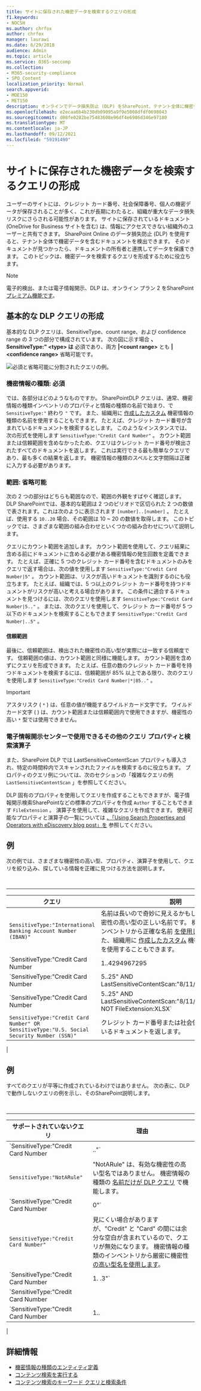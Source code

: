 ```yaml
---
title: サイトに保存された機密データを検索するクエリの形成
f1.keywords:
- NOCSH
ms.author: chrfox
author: chrfox
manager: laurawi
ms.date: 6/29/2018
audience: Admin
ms.topic: article
ms.service: O365-seccomp
ms.collection:
- M365-security-compliance
- SPO_Content
localization_priority: Normal
search.appverid:
- MOE150
- MET150
description: オンラインでデータ損失防止 (DLP) をSharePoint、テナント全体に機密データを含むドキュメントを検出します。
ms.openlocfilehash: e2ecaa6b4b230db09095a9f9e5008dfdf0698043
ms.sourcegitcommit: d08fe0282be75483608e96df4e6986d346e97180
ms.translationtype: MT
ms.contentlocale: ja-JP
ms.lasthandoff: 09/12/2021
ms.locfileid: "59191490"
---
```

# <a name="form-a-query-to-find-sensitive-data-stored-on-sites"></a>サイトに保存された機密データを検索するクエリの形成

ユーザーのサイトには、クレジット カード番号、社会保障番号、個人の機密データが保存されることが多く、これが長期にわたると、組織が重大なデータ損失リスクにさらされる可能性があります。 サイトに保存されているドキュメント (OneDrive for Business サイトを含む) は、情報にアクセスできない組織外のユーザーと共有できます。 SharePoint Online のデータ損失防止 (DLP) を使用すると、テナント全体で機密データを含むドキュメントを検出できます。 そのドキュメントが見つかったら、ドキュメントの所有者と連携してデータを保護できます。 このトピックは、機密データを検索するクエリを形成するために役立ちます。

> [!NOTE]
> 電子的検出、または電子情報開示、DLP は、オンライン プラン 2 をSharePoint[プレミアム機能です](https://go.microsoft.com/fwlink/?LinkId=510080)。

## <a name="forming-a-basic-dlp-query"></a>基本的な DLP クエリの形成

基本的な DLP クエリは、SensitiveType、count range、および confidence range の 3 つの部分で構成されています。 次の図に示す場合 **、SensitiveType:" \<type\> は** 必須であり、両方 **|\<count range\>** とも **|\<confidence range\>** 省略可能です。

![必須と省略可能に分割されたクエリの例。](../media/DLP-query-example-text.png)

### <a name="sensitive-type---required"></a>機密情報の種類: 必須

では、各部分はどのようなものですか。 SharePointDLP クエリは、通常、機密情報の種類インベントリのプロパティと情報の種類の名前で始まり、で `SensitiveType:"` 終わり[](/Exchange/what-the-sensitive-information-types-in-exchange-look-for-exchange-2013-help) `"` です。 また、組織用に [作成したカスタム](create-a-custom-sensitive-information-type.md) 機密情報の種類の名前を使用することもできます。 たとえば、クレジット カード番号が含まれているドキュメントを検索するとします。 このようなインスタンスでは、次の形式を使用します  `SensitiveType:"Credit Card Number"` 。 カウント範囲または信頼範囲を含めなかったため、クエリはクレジット カード番号が検出されたすべてのドキュメントを返します。 これは実行できる最も簡単なクエリであり、最も多くの結果を返します。 機密情報の種類のスペルと文字間隔は正確に入力する必要があります。

### <a name="ranges---optional"></a>範囲: 省略可能

次の 2 つの部分はどちらも範囲なので、範囲の外観をすばやく確認します。 DLP SharePointでは、基本的な範囲は 2 つのピリオドで区切られた 2 つの数値で表されます。これは次のように表示されます `[number]..[number]` 。 たとえば、使用する  `10..20` 場合、その範囲は 10 ~ 20 の数値を取得します。 このトピックでは、さまざまな範囲の組み合わせといくつかの組み合わせについて説明します。

クエリにカウント範囲を追加します。 カウント範囲を使用して、クエリ結果に含める前にドキュメントに含める必要がある機密情報の発生回数を定義できます。 たとえば、正確に 5 つのクレジット カード番号を含むドキュメントのみをクエリで返す場合は、次の値を使用します  `SensitiveType:"Credit Card Number|5"` 。 カウント範囲は、リスクが高いドキュメントを識別するのにも役立ちます。 たとえば、組織では、5 つ以上のクレジット カード番号を持つドキュメントがリスクが高いと考える場合があります。 この条件に適合するドキュメントを見つけるには、次のクエリを使用します  `SensitiveType:"Credit Card Number|5.."` 。 または、次のクエリを使用して、クレジット カード番号が 5 つ以下のドキュメントを検索することもできます  `SensitiveType:"Credit Card Number|..5"` 。

#### <a name="confidence-range"></a>信頼範囲

最後に、信頼範囲は、検出された機密性の高い型が実際には一致する信頼度です。 信頼範囲の値は、カウント範囲と同様に機能します。 カウント範囲を含めずにクエリを形成できます。 たとえば、任意の数のクレジット カード番号を持つドキュメントを検索するには、信頼範囲が 85% 以上である限り、次のクエリを使用します  `SensitiveType:"Credit Card Number|*|85.."` 。

> [!IMPORTANT]
> アスタリスク ( `*` ) は、任意の値が機能するワイルドカード文字です。 ワイルドカード文字 ( ) は、カウント範囲または信頼範囲内で使用できますが、機密性の高い `*` 型では使用できません。

### <a name="additional-query-properties-and-search-operators-available-in-the-ediscovery-center"></a>電子情報開示センターで使用できるその他のクエリ プロパティと検索演算子

また、SharePoint DLP では LastSensitiveContentScan プロパティも導入され、特定の時間枠内でスキャンされたファイルを検索するのに役立ちます。 プロパティのクエリ例については、次のセクションの「複雑なクエリの例 `LastSensitiveContentScan` 」を参照してください。 [](#examples-of-complex-queries)

DLP 固有のプロパティを使用してクエリを作成することもできますが、電子情報開示検索SharePointなどの標準のプロパティを作成 `Author` することもできます `FileExtension` 。 演算子を使用して、複雑なクエリを作成できます。 使用可能なプロパティと演算子の一覧については [、「Using Search Properties and Operators with eDiscovery blog post」を](/archive/blogs/quentin/using-search-properties-and-operators-with-ediscovery) 参照してください。

## <a name="examples-of-complex-queries"></a>例

次の例では、さまざまな機密性の高い型、プロパティ、演算子を使用して、クエリを絞り込み、探している情報を正確に見つける方法を説明します。

<br>

****

|クエリ|説明|
|---|---|
|`SensitiveType:"International Banking Account Number (IBAN)"`|名前は長いので奇妙に見えるかもしれませんが、その機密性の高い型の正しい名前です。 機密情報の種類のインベントリから正確な名前 [を使用してください](/Exchange/what-the-sensitive-information-types-in-exchange-look-for-exchange-2013-help)。 また、組織用に [作成したカスタム](create-a-custom-sensitive-information-type.md) 機密情報の種類の名前を使用することもできます。|
|`SensitiveType:"Credit Card Number|1..4294967295|1..100"`|これにより、機密性の高い種類の "クレジット カード番号" に少なくとも 1 つ一致するドキュメントが返されます。 各範囲の値は、それぞれの最小値と最大値です。 このクエリを記述するより簡単な方法  `SensitiveType:"Credit Card Number"` は、ですが、その中で楽しいのはどこですか?|
|`SensitiveType:"Credit Card Number|5..25" AND LastSensitiveContentScan:"8/11/2018..8/13/2018"`|これにより、2018 年 8 月 11 日から 2018 年 8 月 13 日までスキャンされた 5 ~ 25 のクレジット カード番号を含むドキュメントが返されます。|
|`SensitiveType:"Credit Card Number|5..25" AND LastSensitiveContentScan:"8/11/2018..8/13/2018" NOT FileExtension:XLSX`|これにより、2018 年 8 月 11 日から 2018 年 8 月 13 日までスキャンされた 5 ~ 25 のクレジット カード番号を含むドキュメントが返されます。 XLSX 拡張子を持つファイルは、クエリ結果には含まれません。  `FileExtension` は、クエリに含め得る多くのプロパティの 1 つです。 詳細については、「検索プロパティと [演算子を電子情報開示で使用する」を参照してください](/archive/blogs/quentin/using-search-properties-and-operators-with-ediscovery)。|
|`SensitiveType:"Credit Card Number" OR SensitiveType:"U.S. Social Security Number (SSN)"`|クレジット カード番号または社会保障番号が含まれているドキュメントを返します。|
|

## <a name="examples-of-queries-to-avoid"></a>例

すべてのクエリが平等に作成されているわけではありません。 次の表に、DLP で動作しないクエリの例を示し、そのSharePoint説明します。

<br>

****

|サポートされていないクエリ|理由|
|---|---|
|`SensitiveType:"Credit Card Number|.."`|少なくとも 1 つの値を追加する必要があります。|
|`SensitiveType:"NotARule"`|"NotARule" は、有効な機密性の高い型名ではありません。 機密情報の種類の [名前だけが DLP クエリ](/Exchange/what-the-sensitive-information-types-in-exchange-look-for-exchange-2013-help) で機能します。|
|`SensitiveType:"Credit Card Number|0"`|0 は、範囲内の最小値または最大値として無効です。|
|`SensitiveType:"Credit Card Number"`|見にくい場合がありますが、"Credit" と "Card" の間には余分な空白が含まれているので、クエリが無効になります。 機密情報の種類のインベントリから厳密に機密性 [の高い型名を使用します](/Exchange/what-the-sensitive-information-types-in-exchange-look-for-exchange-2013-help)。|
|`SensitiveType:"Credit Card Number|1. .3"`|2 つの期間の部分は、スペースで区切る必要があります。|
|`SensitiveType:"Credit Card Number| |1..|80.."`|パイプ区切り記号 () が多すぎます \| 。 代わりに、次の形式に従います。 `SensitiveType: "Credit Card Number|1..|80.."`|
|`SensitiveType:"Credit Card Number|1..|80..101"`|信頼度の値はパーセンテージを表すので、100 を超えかねない。 1 ～ 100 の数値を選択してください。|
|

## <a name="for-more-information"></a>詳細情報

- [機密情報の種類のエンティティ定義](sensitive-information-type-entity-definitions.md)
- [コンテンツ検索を実行する](content-search.md)
- [コンテンツ検索のキーワード クエリと検索条件](keyword-queries-and-search-conditions.md)
